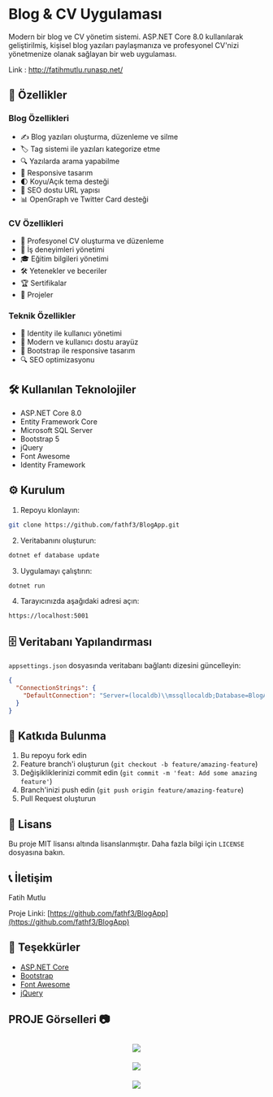 # Blog & CV Uygulaması

Modern bir blog ve CV yönetim sistemi. ASP.NET Core 8.0 kullanılarak geliştirilmiş, kişisel blog yazıları paylaşmanıza ve profesyonel CV'nizi yönetmenize olanak sağlayan bir web uygulaması.

Link : http://fatihmutlu.runasp.net/

## 🚀 Özellikler

### Blog Özellikleri
- ✍️ Blog yazıları oluşturma, düzenleme ve silme
- 🏷️ Tag sistemi ile yazıları kategorize etme
- 🔍 Yazılarda arama yapabilme
- 📱 Responsive tasarım
- 🌓 Koyu/Açık tema desteği
- 🔗 SEO dostu URL yapısı
- 📊 OpenGraph ve Twitter Card desteği

### CV Özellikleri
- 📝 Profesyonel CV oluşturma ve düzenleme
- 💼 İş deneyimleri yönetimi
- 🎓 Eğitim bilgileri yönetimi
- 🛠️ Yetenekler ve beceriler
- 🏆 Sertifikalar
- 📂 Projeler

### Teknik Özellikler
- 🔐 Identity ile kullanıcı yönetimi
- 🎨 Modern ve kullanıcı dostu arayüz
- 📱 Bootstrap ile responsive tasarım
- 🔍 SEO optimizasyonu


## 🛠️ Kullanılan Teknolojiler

- ASP.NET Core 8.0
- Entity Framework Core
- Microsoft SQL Server
- Bootstrap 5
- jQuery
- Font Awesome
- Identity Framework

## ⚙️ Kurulum

1. Repoyu klonlayın:
```bash
git clone https://github.com/fathf3/BlogApp.git
```

2. Veritabanını oluşturun:
```bash
dotnet ef database update
```

3. Uygulamayı çalıştırın:
```bash
dotnet run
```

4. Tarayıcınızda aşağıdaki adresi açın:
```
https://localhost:5001
```

## 🗄️ Veritabanı Yapılandırması

`appsettings.json` dosyasında veritabanı bağlantı dizesini güncelleyin:

```json
{
  "ConnectionStrings": {
    "DefaultConnection": "Server=(localdb)\\mssqllocaldb;Database=BlogApp;Trusted_Connection=True;MultipleActiveResultSets=true"
  }
}
```

## 👥 Katkıda Bulunma

1. Bu repoyu fork edin
2. Feature branch'i oluşturun (`git checkout -b feature/amazing-feature`)
3. Değişikliklerinizi commit edin (`git commit -m 'feat: Add some amazing feature'`)
4. Branch'inizi push edin (`git push origin feature/amazing-feature`)
5. Pull Request oluşturun

## 📝 Lisans

Bu proje MIT lisansı altında lisanslanmıştır. Daha fazla bilgi için `LICENSE` dosyasına bakın.

## 📞 İletişim

Fatih Mutlu 

Proje Linki: [https://github.com/fathf3/BlogApp](https://github.com/fathf3/BlogApp)

## 🙏 Teşekkürler

- [ASP.NET Core](https://docs.microsoft.com/en-us/aspnet/core)
- [Bootstrap](https://getbootstrap.com)
- [Font Awesome](https://fontawesome.com)
- [jQuery](https://jquery.com) 
## PROJE Görselleri 📷 
<div align="center">  

<a><img style="margin: 10px" src="https://i.hizliresim.com/jjazdd0.png" /></a>  
<a><img style="margin: 10px" src="https://i.hizliresim.com/se9j5ww.png" /></a>  
<a><img style="margin: 10px" src="https://i.hizliresim.com/o28khua.png" /></a>  
</div>
